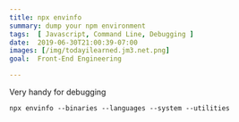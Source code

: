 ```yaml
---
title: npx envinfo
summary: dump your npm environment
tags:  [ Javascript, Command Line, Debugging ]
date:  2019-06-30T21:00:39-07:00
images: [/img/todayilearned.jm3.net.png]
goal:  Front-End Engineering

---
```


Very handy for debugging

    npx envinfo --binaries --languages --system --utilities
